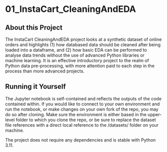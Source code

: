 # 01_InstaCart_CleaningAndEDA

## About this Project

The InstaCart CleaningAndEDA project looks at a synthetic dataset of online orders and highlights (1) how databased data should be cleaned after being loaded into a dataframe, and (2) how basic EDA can be performed to analyse data trends without the use of advanced Python libraries or machine learning. It is an effective introductory project to the realm of Python data pre-processing, with more attention paid to each step in the process than more advanced projects.

## Running it Yourself

The Jupyter notebook is self-contained and reflects the outputs of the code contained within. If you would like to connect to your own environment and run the notebook, or make changes on your own fork of the repo, you may do so after cloning. Make sure the environment is either based in the upper-level folder to which you clone the repo, or be sure to replace the dataset file references with a direct local reference to the /datasets/ folder on your machine. 

The project does not require any dependencies and is stable with Python 3.11.